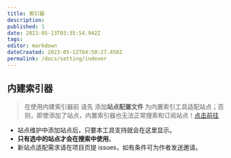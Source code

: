 ```yaml
---
title: 索引器
description:
published: 1
date: 2023-05-13T03:35:54.942Z
tags:
editor: markdown
dateCreated: 2023-05-12T04:50:27.450Z
permalink: /docs/setting/indexer
---
```


## 内建索引器

> 在使用内建索引器前 请先 添加**站点配置文件** 为内置索引工具适配站点；否则，即使添加了站点，内置索引器也无法正常搜索和订阅站点！[点击前往](/docs/sites/setting/)

- 站点维护中添加站点后，只要本工具支持就会在这里显示。
- **只有选中的站点才会在搜索中使用**。
- 新站点适配需求请在项目页提 issues，如有条件可为作者发送邀请。
